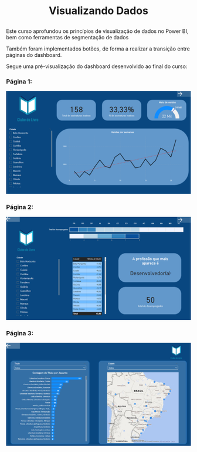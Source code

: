 <h1 align="center"> Visualizando Dados </h1>

##

<div>

  <p>Este curso aprofundou os princípios de visualização de dados no Power BI, bem como ferramentas de segmentação de dados </p>

  <p>Também foram implementados botões, de forma a realizar a transição entre páginas do dashboard.</p> 

  <p>Segue uma pré-visualização do dashboard desenvolvido ao final do curso:</p>

### Página 1:
  <img src="./img/dashboard.png">
  
### Página 2:
  <img src="./img/dashboard2.png">

### Página 3:
  <img src="./img/dashboard3.png">

  </div>